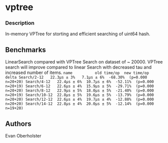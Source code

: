 # vptree

### Description
In-memory VPTree for storting and efficient searching of uint64 hash.

## Benchmarks
 LinearSearch compared with VPTree Search on dataset of ~ 20000. VPTree search will improve compared to linear Search with decreased tau
 and increased number of items.
``
    name          old time/op  new time/op  delta
    Search/2-12   22.3µs ± 3%   7.1µs ± 6%  -68.30%  (p=0.000 n=20+20)
    Search/4-12   22.4µs ± 6%  10.7µs ± 6%  -52.11%  (p=0.000 n=20+19)
    Search/6-12   22.6µs ± 4%  15.9µs ± 5%  -29.71%  (p=0.000 n=20+20)
    Search/8-12   22.9µs ± 5%  18.0µs ± 5%  -21.40%  (p=0.000 n=20+19)
    Search/10-12  22.8µs ± 5%  19.6µs ± 5%  -13.79%  (p=0.000 n=20+20)
    Search/12-12  22.6µs ± 4%  19.7µs ± 4%  -12.88%  (p=0.000 n=20+20)
    Search/14-12  22.8µs ± 4%  20.0µs ± 5%  -12.14%  (p=0.000 n=19+20)
``

## Authors
Evan Oberholster